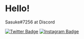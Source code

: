 # Hello!

Sasuke#7256 at Discord

[![Twitter Badge](https://img.shields.io/badge/-@sasukinsz-ffbbff?style=flat-square&labelColor=ffbbff&logo=twitter&logoColor=black&link=https://twitter.com/sasukinsz)](https://twitter.com/sasukinsz)
[![Instagram Badge](https://img.shields.io/badge/-@david.kns-ffbbff?style=flat-square&labelColor=ffbbff&logo=instagram&logoColor=black&link=https://instagram.com/david.kns)](https://instagram.com/david.kns) 
